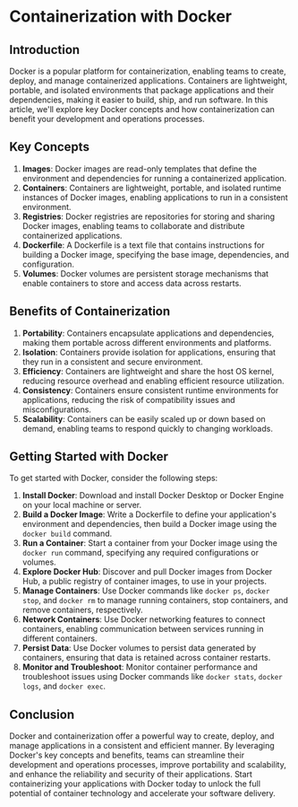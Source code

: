 ﻿# Containerization with Docker

## Introduction

Docker is a popular platform for containerization, enabling teams to create, deploy, and manage containerized applications. Containers are lightweight, portable, and isolated environments that package applications and their dependencies, making it easier to build, ship, and run software. In this article, we'll explore key Docker concepts and how containerization can benefit your development and operations processes.

## Key Concepts

1. **Images**: Docker images are read-only templates that define the environment and dependencies for running a containerized application.
1. **Containers**: Containers are lightweight, portable, and isolated runtime instances of Docker images, enabling applications to run in a consistent environment.
1. **Registries**: Docker registries are repositories for storing and sharing Docker images, enabling teams to collaborate and distribute containerized applications.
1. **Dockerfile**: A Dockerfile is a text file that contains instructions for building a Docker image, specifying the base image, dependencies, and configuration.
1. **Volumes**: Docker volumes are persistent storage mechanisms that enable containers to store and access data across restarts.

## Benefits of Containerization

1. **Portability**: Containers encapsulate applications and dependencies, making them portable across different environments and platforms.
1. **Isolation**: Containers provide isolation for applications, ensuring that they run in a consistent and secure environment.
1. **Efficiency**: Containers are lightweight and share the host OS kernel, reducing resource overhead and enabling efficient resource utilization.
1. **Consistency**: Containers ensure consistent runtime environments for applications, reducing the risk of compatibility issues and misconfigurations.
1. **Scalability**: Containers can be easily scaled up or down based on demand, enabling teams to respond quickly to changing workloads.

## Getting Started with Docker

To get started with Docker, consider the following steps:

1. **Install Docker**: Download and install Docker Desktop or Docker Engine on your local machine or server.
1. **Build a Docker Image**: Write a Dockerfile to define your application's environment and dependencies, then build a Docker image using the `docker build` command.
1. **Run a Container**: Start a container from your Docker image using the `docker run` command, specifying any required configurations or volumes.
1. **Explore Docker Hub**: Discover and pull Docker images from Docker Hub, a public registry of container images, to use in your projects.
1. **Manage Containers**: Use Docker commands like `docker ps`, `docker stop`, and `docker rm` to manage running containers, stop containers, and remove containers, respectively.
1. **Network Containers**: Use Docker networking features to connect containers, enabling communication between services running in different containers.
1. **Persist Data**: Use Docker volumes to persist data generated by containers, ensuring that data is retained across container restarts.
1. **Monitor and Troubleshoot**: Monitor container performance and troubleshoot issues using Docker commands like `docker stats`, `docker logs`, and `docker exec`.

## Conclusion

Docker and containerization offer a powerful way to create, deploy, and manage applications in a consistent and efficient manner. By leveraging Docker's key concepts and benefits, teams can streamline their development and operations processes, improve portability and scalability, and enhance the reliability and security of their applications. Start containerizing your applications with Docker today to unlock the full potential of container technology and accelerate your software delivery.
